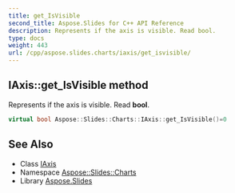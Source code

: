 ```yaml
---
title: get_IsVisible
second_title: Aspose.Slides for C++ API Reference
description: Represents if the axis is visible. Read bool.
type: docs
weight: 443
url: /cpp/aspose.slides.charts/iaxis/get_isvisible/
---
```

## IAxis::get_IsVisible method


Represents if the axis is visible. Read **bool**.

```cpp
virtual bool Aspose::Slides::Charts::IAxis::get_IsVisible()=0
```

## See Also

* Class [IAxis](../)
* Namespace [Aspose::Slides::Charts](../../)
* Library [Aspose.Slides](../../../)

